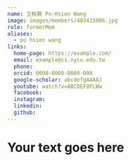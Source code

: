 ```yaml
---
name: 王柏賢 Po-Hsien Wang 
image: images/members/403415006.jpg 
role: formerMem
aliases:
  - po hsien wang
links:
  home-page: https://example.com/
  email: example@cs.nycu.edu.tw
  phone: 
  orcid: 0000-0000-0000-000
  google-scholar: abcdefgAAAAJ
  youtube: watch?v=ABCDEF0FLWw
  facebook:
  instagram:
  linkedin:
  github:
---
```

# Your text goes here
